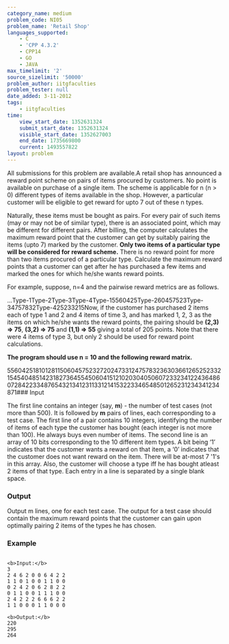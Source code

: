```yaml
---
category_name: medium
problem_code: NI05
problem_name: 'Retail Shop'
languages_supported:
    - C
    - 'CPP 4.3.2'
    - CPP14
    - GO
    - JAVA
max_timelimit: '2'
source_sizelimit: '50000'
problem_author: iitgfaculties
problem_tester: null
date_added: 3-11-2012
tags:
    - iitgfaculties
time:
    view_start_date: 1352631324
    submit_start_date: 1352631324
    visible_start_date: 1352627003
    end_date: 1735669800
    current: 1493557822
layout: problem
---
```

All submissions for this problem are available.A retail shop has announced a reward point scheme on pairs of items procured by customers. No point is available on purchase of a single item. The scheme is applicable for n (n > 0) different types of items available in the shop. However, a particular customer will be eligible to get reward for upto 7 out of these n types.

Naturally, these items must be bought as pairs. For every pair of such items (may or may not be of similar type), there is an associated point, which may be different for different pairs. After billing, the computer calculates the maximum reward point that the customer can get by suitably pairing the items (upto 7) marked by the customer. **Only two items of a particular type will be considered for reward scheme.** There is no reward point for more than two items procured of a particular type. Calculate the maximum reward points that a customer can get after he has purchased a few items and marked the ones for which he/she wants reward points.

For example, suppose, n=4 and the pairwise reward metrics are as follows.

...Type-1Type-2Type-3Type-4Type-15560425Type-260457523Type-34757832Type-425233215Now, if the customer has purchased 2 items each of type 1 and 2 and 4 items of time 3, and has marked 1, 2, 3 as the items on which he/she wants the reward points, the pairing should be **(2,3) => 75**, **(3,2) => 75** and **(1,1) => 55** giving a total of 205 points. Note that there were 4 items of type 3, but only 2 should be used for reward point calculations.

**The program should use n = 10 and the following reward matrix.**

55604251810128115060457523272024733124757832363036612652523321545404851423182736455450604151210203040506072332341224364860728422334876543213412311331214153223346548501265231234341234871### Input

The first line contains an integer (say, **m**) - the number of test cases (not more than 500). It is followed by **m** pairs of lines, each corresponding to a test case. The first line of a pair contains 10 integers, identifying the number of items of each type the customer has bought (each integer is not more than 100). He always buys even number of items. The second line is an array of 10 bits corresponding to the 10 different item types. A bit being ‘1’ indicates that the customer wants a reward on that item, a ‘0’ indicates that the customer does not want reward on the item. There will be at-most 7 '1's in this array. Also, the customer will choose a type iff he has bought atleast 2 items of that type. Each entry in a line is separated by a single blank space.

### Output

Output m lines, one for each test case. The output for a test case should contain the maximum reward points that the customer can gain upon optimally pairing 2 items of the types he has chosen.

### Example

```

<b>Input:</b>
3
2 4 6 2 0 0 6 4 2 2
1 1 0 1 0 0 1 1 0 0
0 2 4 2 0 6 2 8 2 2
0 1 1 0 0 1 1 1 0 0
2 4 2 2 2 6 6 6 2 2
1 1 0 0 0 1 1 0 0 0

<b>Output:</b>
220
295
264


```